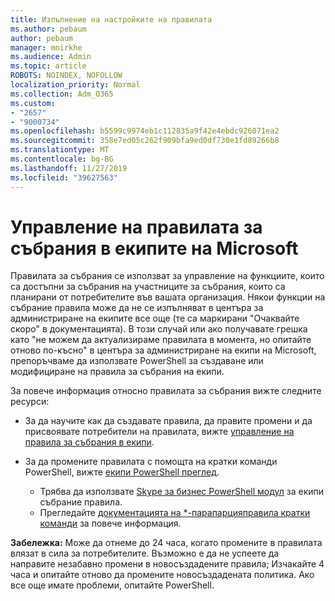 ```yaml
---
title: Изпълнение на настройките на правилата
ms.author: pebaum
author: pebaum
manager: mnirkhe
ms.audience: Admin
ms.topic: article
ROBOTS: NOINDEX, NOFOLLOW
localization_priority: Normal
ms.collection: Adm_O365
ms.custom:
- "2657"
- "9000734"
ms.openlocfilehash: b5599c9974eb1c112835a9f42e4ebdc926071ea2
ms.sourcegitcommit: 358e7ed05c262f909bfa9ed0df730e1fd89266b8
ms.translationtype: MT
ms.contentlocale: bg-BG
ms.lasthandoff: 11/27/2019
ms.locfileid: "39627563"
---
```

# <a name="manage-meeting-policies-in-microsoft-teams"></a>Управление на правилата за събрания в екипите на Microsoft

Правилата за събрания се използват за управление на функциите, които са достъпни за събрания на участниците за събрания, които са планирани от потребителите във вашата организация. Някои функции на събрание правила може да не се изпълняват в центъра за администриране на екипите все още (те са маркирани "Очаквайте скоро" в документацията). В този случай или ако получавате грешка като "не можем да актуализираме правилата в момента, но опитайте отново по-късно" в центъра за администриране на екипи на Microsoft, препоръчваме да използвате PowerShell за създаване или модифициране на правила за събрания на екипи. 

За повече информация относно правилата за събрания вижте следните ресурси:

- За да научите как да създавате правила, да правите промени и да присвоявате потребители на правилата, вижте [управление на правила за събрания в екипи](https://docs.microsoft.com/microsoftteams/meeting-policies-in-teams).

- За да промените правилата с помощта на кратки команди PowerShell, вижте [екипи PowerShell преглед](https://docs.microsoft.com/microsoftteams/teams-powershell-overview). 
    - Трябва да използвате [Skype за бизнес PowerShell модул](https://www.microsoft.com/download/details.aspx?id=39366) за екипи събрание правила. 
    - Прегледайте [документацията на *-парапарцияправила кратки команди](https://docs.microsoft.com/search/?search=CsTeamsMeetingPolicy&view=skype-ps) за повече информация.

**Забележка:** Може да отнеме до 24 часа, когато промените в правилата влязат в сила за потребителите. Възможно е да не успеете да направите незабавно промени в новосъздадените правила; Изчакайте 4 часа и опитайте отново да промените новосъздадената политика. Ако все още имате проблеми, опитайте PowerShell.  